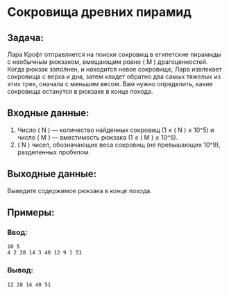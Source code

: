# Сокровища древних пирамид

## Задача:
Лара Крофт отправляется на поиски сокровищ в египетские пирамиды с необычным рюкзаком, вмещающим ровно \( M \) драгоценностей. Когда рюкзак заполнен, и находится новое сокровище, Лара извлекает сокровища с верха и дна, затем кладет обратно два самых тяжелых из этих трех, сначала с меньшим весом. Вам нужно определить, какие сокровища останутся в рюкзаке в конце похода.

## Входные данные:
1. Число \( N \) — количество найденных сокровищ (1 ≤ \( N \) ≤ 10^5) и число \( M \) — вместимость рюкзака (1 ≤ \( M \) ≤ 10^5).
2. \( N \) чисел, обозначающих веса сокровищ (не превышающих 10^9), разделенных пробелом.

## Выходные данные:
Выведите содержимое рюкзака в конце похода.

## Примеры:

### Ввод:
```
10 5
4 2 28 14 3 40 12 9 1 51
```
### Вывод:
```
12 28 14 40 51
```